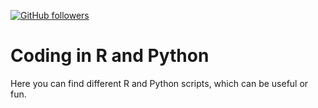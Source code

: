 [![GitHub followers](https://img.shields.io/github/followers/juanmartinsantos.svg?style=social&label=Follow&maxAge=2592000#annee=BlackLotus)](https://github.com/juanmartinsantos?tab=followers)

# Coding in R and Python

Here you can find different R and Python scripts, which can be useful or fun.
